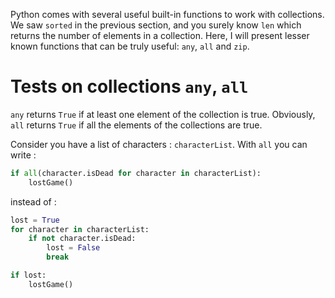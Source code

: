 
Python comes with several useful built-in functions to work with collections. We saw `sorted` in the previous section, and you surely know `len` which returns the number of elements in a collection. Here, I will present lesser known functions that can be truly useful: `any`, `all` and `zip`.

# Tests on collections `any`, `all`

`any` returns `True` if at least one element of the collection is true. Obviously, `all` returns `True` if all the elements of the collections are true.

Consider you have a list of characters : `characterList`. With `all` you can write : 

```python
if all(character.isDead for character in characterList):
    lostGame()
```

instead of : 

```python
lost = True
for character in characterList:
    if not character.isDead:
        lost = False
        break

if lost:
    lostGame()
```